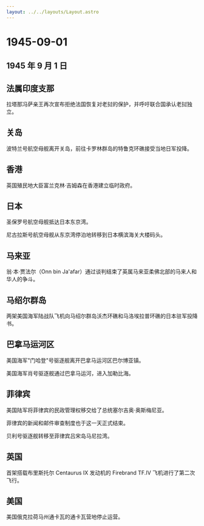 ```yaml
---
layout: ../../layouts/Layout.astro
---
```


# 1945-09-01

## 1945 年 9 月 1 日

## 法属印度支那

拉塔那冯萨亲王再次宣布拒绝法国恢复对老挝的保护，并呼吁联合国承认老挝独立。

## 关岛

波特兰号航空母舰离开关岛，前往卡罗林群岛的特鲁克环礁接受当地日军投降。

## 香港

英国殖民地大臣富兰克林·吉姆森在香港建立临时政府。

## 日本

圣保罗号航空母舰抵达日本东京湾。

尼古拉斯号航空母舰从东京湾停泊地转移到日本横滨海关大楼码头。

## 马来亚

翁·本·贾法尔（Onn bin
Ja\'afar）通过谈判结束了英属马来亚柔佛北部的马来人和华人的争斗。

## 马绍尔群岛

两架美国海军陆战队飞机向马绍尔群岛沃杰环礁和马洛埃拉普环礁的日本驻军投降书。

## 巴拿马运河区

美国海军"门哈登"号驱逐舰离开巴拿马运河区巴尔博亚镇。

美国海军肖号驱逐舰通过巴拿马运河，进入加勒比海。

## 菲律宾

美国陆军将菲律宾的民政管理权移交给了总统塞尔吉奥·奥斯梅尼亚。

菲律宾的新闻和邮件审查制度也于这一天正式结束。

贝利号驱逐舰转移至菲律宾吕宋岛马尼拉湾。

## 英国

首架搭载布里斯托尔 Centaurus IX 发动机的 Firebrand TF.IV
飞机进行了第二次飞行。

## 美国

美国俄克拉荷马州通卡瓦的通卡瓦营地停止运营。